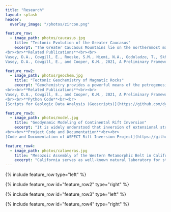 ```yaml
---
title: "Research"
layout: splash
header:
  overlay_image: "/photos/zircon.png"

feature_row:
  - image_path: photos/caucasus.jpg
    title: "Tectonic Evolution of the Greater Caucasus"
    excerpt: "The Greater Caucasus Mountains lie on the northernmost margin of the active Arabia-Eurasia continental collision and contain the highest peaks of Europe. My work aims to understand why collisional deformation is localized in the Greater Caucasus, how the evolution and closure of the relict back-arc Caucasus Basin has influenced orogenesis, and how studying active collision in the Caucasus today can guide our understanding of ancient collisions.
<br><br>**Related Publications**<br><br>
Vasey, D.A., Cowgill, E., Roeske, S.M., Niemi, N.A., Godoladze, T., Skhirtladze, I., and Gogoladze, S., 2020, Evolution of the Greater Caucasus Basement and Formation of the Main Caucasus Thrust, Georgia: Tectonics, v. 39, e2019TC005828, doi:[10.1029/2019TC005828](https://doi.org/10.1029/2019TC005828). <br><br>
Vasey, D.A., Cowgill, E., and Cooper, K.M., 2021, A Preliminary Framework for Magmatism in Modern Continental Back-Arc Basins and Its Application to the Triassic-Jurassic Tectonic Evolution of the Caucasus: Geochemistry, Geophysics, Geosystems, v. 22, e2020GC009490, doi:[10.1029/2020GC009490](https://doi.org/10.1029/2020GC009490)."

feature_row2:
  - image_path: photos/geochem.jpg
    title: "Tectonic Geochemistry of Magmatic Rocks"
    excerpt: "Geochemistry provides a powerful means of the petrogenesis of igneous rocks and linking their formation to tectonic setting. Unfortunately, there is rarely a unique tectonic setting corresponding to a particular geochemical signature, which can lead to uncritical use of existing geochemical frameworks (i.e., tectonic discrimination diagrams) or wholesale rejection of the ability to use geochemistry to assess tectonics. My research aims to take advantage of modern data science and data availability to provide a more nuanced approach to linking geochemical data with other observational data and modeling studies in order to better understand tectonic processes.
<br><br>**Related Publications**<br><br>
Vasey, D.A., Cowgill, E., and Cooper, K.M., 2021, A Preliminary Framework for Magmatism in Modern Continental Back-Arc Basins and Its Application to the Triassic-Jurassic Tectonic Evolution of the Caucasus: Geochemistry, Geophysics, Geosystems, v. 22, e2020GC009490, doi:[10.1029/2020GC009490](https://doi.org/10.1029/2020GC009490).
<br><br>**Python Code**<br><br>
[Scripts for Geologic Data Analysis (Geoscripts)](https://github.com/dyvasey/geoscripts) [![DOI](https://zenodo.org/badge/334745753.svg)](https://zenodo.org/badge/latestdoi/334745753)"

feature_row3:
  - image_path: photos/model.jpg
    title: "Geodynamic Modeling of Continental Rift Inversion"
    excerpt: "It is widely understood that inversion of extensional structures plays a major role in guiding and localizing deformation during collisional orogenesis. Although considerable insights have been gleaned from geodynamic numerical modeling of both extensional and compressional systems, relatively little work has explored the degree to which variations in extensional basin structure might systematically change the structure of the orogen resulting from basin inversion. My work seeks to systematically examine the impact of continental rift width, symmetry, and age on the first-order structure of the rift inversion orogens using the Advanced Solver for Problems in Earth's ConvecTion (ASPECT) from the Computational Infrastructure for Geodyanmics (CIG).
<br><br>**Project Code and Documentation**<br><br>
[Code and Documentation of ASPECT Rift Inversion Project](https://github.com/dyvasey/riftinversion)"

feature_row4:
  - image_path: photos/calaveras.jpg
    title: "Mesozoic Assembly of the Western Metamorphic Belt in California"
    excerpt: "California serves as well-known natural laboratory for studying ancient subduction zone processes and includes the Franciscan accretionary complex, the Great Valley forearc, and the Sierra Nevada batholith. Yet the older rocks of the Sierra Foothills, known as the Western Metamorphic Belt, remain a poorly-understood component of the Mesozoic assembly of California. My work seeks to use new field observations and detrital zircon U-Pb geochronology to better understand subduction zone processes that formed the Calaveras Complex and other poorly-understood rock packages of the Western Metamorphic Belt."
---
```


{% include feature_row type="left" %}

{% include feature_row id="feature_row2" type="right" %}

{% include feature_row id="feature_row3" type="left" %}

{% include feature_row id="feature_row4" type="right" %}